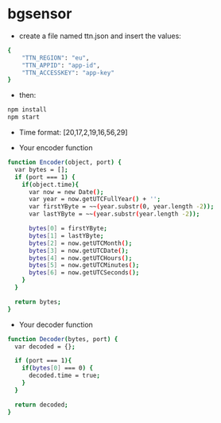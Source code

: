 # bgsensor

- create a file named ttn.json and insert the values:

```sh
{
    "TTN_REGION": "eu",
    "TTN_APPID": "app-id",
    "TTN_ACCESSKEY": "app-key"
}
```

 - then:

```sh
npm install
npm start
```

 - Time format: [20,17,2,19,16,56,29]

 - Your encoder function

```sh
function Encoder(object, port) {
  var bytes = [];
  if (port === 1) {
    if(object.time){
      var now = new Date();
      var year = now.getUTCFullYear() + '';
      var firstYByte = ~~(year.substr(0, year.length -2));
      var lastYByte = ~~(year.substr(year.length -2));

      bytes[0] = firstYByte;
      bytes[1] = lastYByte;
      bytes[2] = now.getUTCMonth();
      bytes[3] = now.getUTCDate();
      bytes[4] = now.getUTCHours();
      bytes[5] = now.getUTCMinutes();
      bytes[6] = now.getUTCSeconds();
    }
  }

  return bytes;
}
```

 - Your decoder function

```sh
function Decoder(bytes, port) {
  var decoded = {};

  if (port === 1){
    if(bytes[0] === 0) {
      decoded.time = true;
    }
  }

  return decoded;
}
```
